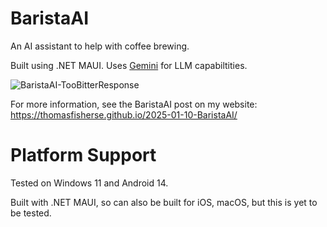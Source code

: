 # BaristaAI
An AI assistant to help with coffee brewing.

Built using .NET MAUI. Uses [Gemini](https://gemini.google.com/) for LLM capabiltities.

![BaristaAI-TooBitterResponse](https://github.com/user-attachments/assets/d9bf74b9-40cb-494a-8aef-b45583a84ed9)

For more information, see the BaristaAI post on my website: https://thomasfisherse.github.io/2025-01-10-BaristaAI/

# Platform Support
Tested on Windows 11 and Android 14. 

Built with .NET MAUI, so can also be built for iOS, macOS, but this is yet to be tested.
